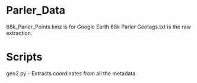 # Parler_Data
68k_Parler_Points.kmz is for Google Earth
68k Parler Geotags.txt is the raw extraction.

# Scripts
geo2.py - Extracts coordinates from all the metadata
